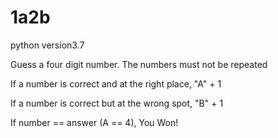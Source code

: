 # 1a2b
python version3.7

Guess a four digit number.
The numbers must not be repeated

If a number is correct and at the right place,
"A" + 1

If a number is correct but at the wrong spot,
"B" + 1

If number == answer (A == 4),
You Won!
